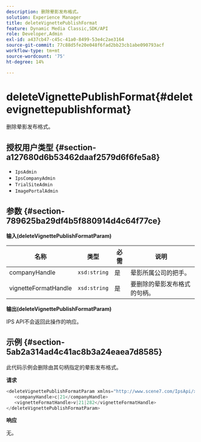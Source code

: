 ```yaml
---
description: 删除晕影发布格式。
solution: Experience Manager
title: deleteVignettePublishFormat
feature: Dynamic Media Classic,SDK/API
role: Developer,Admin
exl-id: a437cb47-c45c-41a0-8499-53e4c2ae3164
source-git-commit: 77c88d5fe20e048f6fad2bb23cb1abe090793acf
workflow-type: tm+mt
source-wordcount: '75'
ht-degree: 14%

---
```


# deleteVignettePublishFormat{#deletevignettepublishformat}

删除晕影发布格式。

## 授权用户类型 {#section-a127680d6b53462daaf2579d6f6fe5a8}

* `IpsAdmin`
* `IpsCompanyAdmin`
* `TrialSiteAdmin`
* `ImagePortalAdmin`

## 参数 {#section-789625ba29df4b5f880914d4c64f77ce}

**输入(deleteVignettePublishFormatParam)**

| 名称 | 类型 | 必需 | 说明 |
|---|---|---|---|
| companyHandle | `xsd:string` | 是 | 晕影所属公司的把手。 |
| vignetteFormatHandle | `xsd:string` | 是 | 要删除的晕影发布格式的句柄。 |

**输出(deleteVignettePublishFormatParam)**

IPS API不会返回此操作的响应。

## 示例 {#section-5ab2a314ad4c41ac8b3a24eaea7d8585}

此代码示例会删除由其句柄指定的晕影发布格式。

**请求**

```java
<deleteVignettePublishFormatParam xmlns="http://www.scene7.com/IpsApi/xsd/2008-01-15">
   <companyHandle>c|21</companyHandle>
   <vignetteFormatHandle>v|21|282</vignetteFormatHandle>
</deleteVignettePublishFormatParam>
```

**响应**

无。
